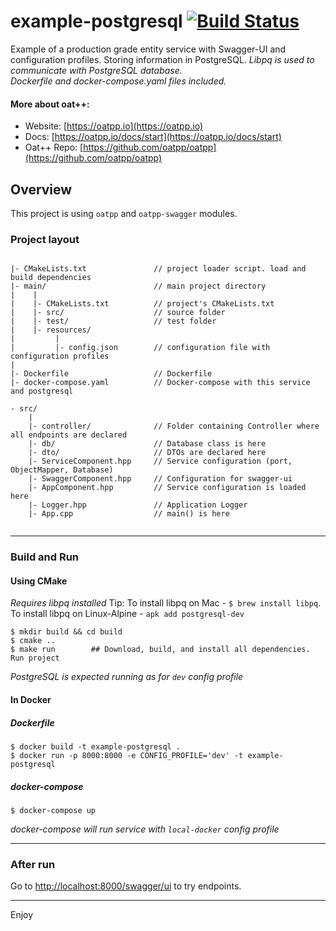 # example-postgresql [![Build Status](https://dev.azure.com/lganzzzo/lganzzzo/_apis/build/status/oatpp.example-postgresql?branchName=master)](https://dev.azure.com/lganzzzo/lganzzzo/_build/latest?definitionId=17&branchName=master)

Example of a production grade entity service with Swagger-UI and configuration profiles. Storing information in PostgreSQL.
*Libpq is used to communicate with PostgreSQL database.*  
*Dockerfile and docker-compose.yaml files included.*

#### More about oat++:
- Website: [https://oatpp.io](https://oatpp.io)
- Docs: [https://oatpp.io/docs/start](https://oatpp.io/docs/start)
- Oat++ Repo: [https://github.com/oatpp/oatpp](https://github.com/oatpp/oatpp)

## Overview
This project is using `oatpp` and `oatpp-swagger` modules.

### Project layout

```

|- CMakeLists.txt               // project loader script. load and build dependencies 
|- main/                        // main project directory
|    |
|    |- CMakeLists.txt          // project's CMakeLists.txt
|    |- src/                    // source folder
|    |- test/                   // test folder
|    |- resources/
|         |
|         |- config.json        // configuration file with configuration profiles
|
|- Dockerfile                   // Dockerfile
|- docker-compose.yaml          // Docker-compose with this service and postgresql

```
```
- src/
    |
    |- controller/              // Folder containing Controller where all endpoints are declared
    |- db/                      // Database class is here 
    |- dto/                     // DTOs are declared here
    |- ServiceComponent.hpp     // Service configuration (port, ObjectMapper, Database)
    |- SwaggerComponent.hpp     // Configuration for swagger-ui
    |- AppComponent.hpp         // Service configuration is loaded here
    |- Logger.hpp               // Application Logger
    |- App.cpp                  // main() is here
    
```

---

### Build and Run

#### Using CMake

*Requires libpq installed*
Tip: To install libpq on Mac - `$ brew install libpq`. To install libpq on Linux-Alpine - `apk add postgresql-dev`

```
$ mkdir build && cd build
$ cmake ..
$ make run        ## Download, build, and install all dependencies. Run project
```

*PostgreSQL is expected running as for `dev` config profile*

#### In Docker

##### Dockerfile

```
$ docker build -t example-postgresql .
$ docker run -p 8000:8000 -e CONFIG_PROFILE='dev' -t example-postgresql
```

##### docker-compose

```
$ docker-compose up
```

*docker-compose will run service with `local-docker` config profile*

---

### After run

Go to [http://localhost:8000/swagger/ui](http://localhost:8000/swagger/ui) to try endpoints.

---

Enjoy
